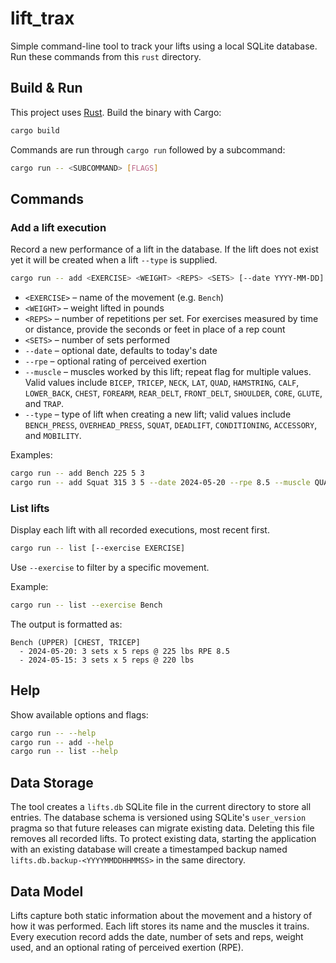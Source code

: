 # lift_trax

Simple command-line tool to track your lifts using a local SQLite database. Run these commands from this `rust` directory.

## Build & Run

This project uses [Rust](https://www.rust-lang.org/). Build the binary with Cargo:

```bash
cargo build
```

Commands are run through `cargo run` followed by a subcommand:

```bash
cargo run -- <SUBCOMMAND> [FLAGS]
```

## Commands

### Add a lift execution

Record a new performance of a lift in the database. If the lift does not
exist yet it will be created when a lift `--type` is supplied.

```bash
cargo run -- add <EXERCISE> <WEIGHT> <REPS> <SETS> [--date YYYY-MM-DD] [--rpe RPE] [--muscle MUSCLE]... [--type LIFT_TYPE]
```

* `<EXERCISE>` – name of the movement (e.g. `Bench`)
* `<WEIGHT>` – weight lifted in pounds
* `<REPS>` – number of repetitions per set. For exercises measured by time or
  distance, provide the seconds or feet in place of a rep count
* `<SETS>` – number of sets performed
* `--date` – optional date, defaults to today's date
* `--rpe` – optional rating of perceived exertion
* `--muscle` – muscles worked by this lift; repeat flag for multiple values. Valid values include `BICEP`, `TRICEP`, `NECK`, `LAT`, `QUAD`, `HAMSTRING`, `CALF`, `LOWER_BACK`, `CHEST`, `FOREARM`, `REAR_DELT`, `FRONT_DELT`, `SHOULDER`, `CORE`, `GLUTE`, and `TRAP`.
* `--type` – type of lift when creating a new lift; valid values include `BENCH_PRESS`, `OVERHEAD_PRESS`, `SQUAT`, `DEADLIFT`, `CONDITIONING`, `ACCESSORY`, and `MOBILITY`.

Examples:

```bash
cargo run -- add Bench 225 5 3
cargo run -- add Squat 315 3 5 --date 2024-05-20 --rpe 8.5 --muscle QUAD --muscle GLUTE
```

### List lifts

Display each lift with all recorded executions, most recent first.

```bash
cargo run -- list [--exercise EXERCISE]
```

Use `--exercise` to filter by a specific movement.

Example:

```bash
cargo run -- list --exercise Bench
```

The output is formatted as:

```
Bench (UPPER) [CHEST, TRICEP]
  - 2024-05-20: 3 sets x 5 reps @ 225 lbs RPE 8.5
  - 2024-05-15: 3 sets x 5 reps @ 220 lbs
```

## Help

Show available options and flags:

```bash
cargo run -- --help
cargo run -- add --help
cargo run -- list --help
```

## Data Storage

The tool creates a `lifts.db` SQLite file in the current directory to store all
entries. The database schema is versioned using SQLite's `user_version` pragma
so that future releases can migrate existing data. Deleting this file removes
all recorded lifts. To protect existing data, starting the application with an
existing database will create a timestamped backup named
`lifts.db.backup-<YYYYMMDDHHMMSS>` in the same directory.

## Data Model

Lifts capture both static information about the movement and a history of how
it was performed. Each lift stores its name and the muscles it trains. Every
execution record adds the date, number of sets and reps, weight used, and an
optional rating of perceived exertion (RPE).
